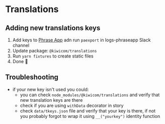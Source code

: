 # Translations

## Adding new translations keys

1. Add keys to [Phrase App](https://retool.skypicker.com/presentation/phraseapp-upload) adn run `paexport` in logs-phraseapp Slack channel
2. Update package: `@kiwicom/translations`
3. Run `yarn fixtures` to create static files
4. Done 🎉

## Troubleshooting
- if your new key isn't used you could:
  - you can check `node_modules/@kiwicom/translations` and verify that new translation keys are there
  - check if you are using `withData` decorator in story
  - check `data/tkeys.json` file and verify that your key is there, if not you probably forgot to wrap it using `__("yourkey")` identity function
